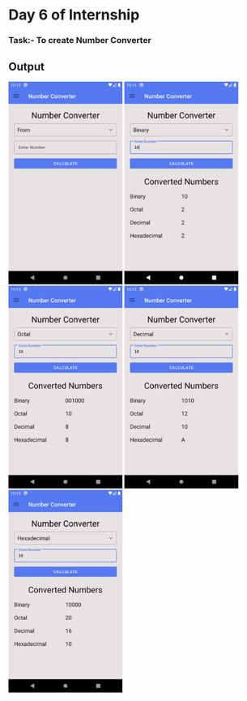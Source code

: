 # Day 6 of Internship

<h3>Task:- To create Number Converter</h3>

<h2> Output </h2>

<img src="1.png" height="400" weight="200"> <img src="2.png" height="400" weight="200"> <img src="3.png" height="400" weight="200"> <img src="4.png" height="400" weight="200"> <img src="5.png" height="400" weight="200">

